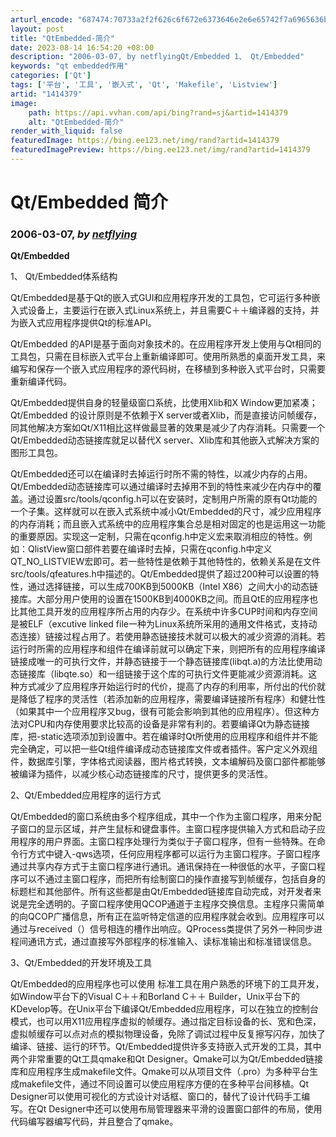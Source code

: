 ```yaml
---
arturl_encode: "687474:70733a2f2f626c6f672e6373646e2e6e65742f7a6965636b65:792f61727469636c652f64657461696c732f31343134333739"
layout: post
title: "QtEmbedded-简介"
date: 2023-08-14 16:54:20 +08:00
description: "2006-03-07, by netflyingQt/Embedded 1、 Qt/Embedded"
keywords: "qt embedded作用"
categories: ['Qt']
tags: ['平台', '工具', '嵌入式', 'Qt', 'Makefile', 'Listview']
artid: "1414379"
image:
    path: https://api.vvhan.com/api/bing?rand=sj&artid=1414379
    alt: "QtEmbedded-简介"
render_with_liquid: false
featuredImage: https://bing.ee123.net/img/rand?artid=1414379
featuredImagePreview: https://bing.ee123.net/img/rand?artid=1414379
---
```


# Qt/Embedded 简介

### 2006-03-07, *by [netflying](mailto:netflying@21cn.com)*

**Qt/Embedded**

1、 Qt/Embedded体系结构
  
Qt/Embedded是基于Qt的嵌入式GUI和应用程序开发的工具包，它可运行多种嵌入式设备上，主要运行在嵌入式Linux系统上，并且需要C＋＋编译器的支持，并为嵌入式应用程序提供Qt的标准API。
  
Qt/Embedded 的API是基于面向对象技术的。在应用程序开发上使用与Qt相同的工具包，只需在目标嵌入式平台上重新编译即可。使用所熟悉的桌面开发工具，来编写和保存一个嵌入式应用程序的源代码树，在移植到多种嵌入式平台时，只需要重新编译代码。
  
Qt/Embedded提供自身的轻量级窗口系统，比使用Xlib和X Window更加紧凑； Qt/Embedded 的设计原则是不依赖于X server或者Xlib，而是直接访问帧缓存，同其他解决方案如Qt/X11相比这样做最显著的效果是减少了内存消耗。只需要一个Qt/Embedded动态链接库就足以替代X server、Xlib库和其他嵌入式解决方案的图形工具包。
  
Qt/Embedded还可以在编译时去掉运行时所不需的特性，以减少内存的占用。Qt/Embedded动态链接库可以通过编译时去掉用不到的特性来减少在内存中的覆盖。通过设置src/tools/qconfig.h可以在安装时，定制用户所需的原有Qt功能的一个子集。这样就可以在嵌入式系统中减小Qt/Embedded的尺寸，减少应用程序的内存消耗；而且嵌入式系统中的应用程序集合总是相对固定的也是运用这一功能的重要原因。实现这一定制，只需在qconfig.h中定义宏来取消相应的特性。例如：QlistView窗口部件若要在编译时去掉，只需在qconfig.h中定义QT_NO_LISTVIEW宏即可。若一些特性是依赖于其他特性的，依赖关系是在文件src/tools/qfeatures.h中描述的。Qt/Embedded提供了超过200种可以设置的特性，通过选择链接，可以生成700KB到5000KB（Intel X86）之间大小的动态链接库。大部分用户使用的设置在1500KB到4000KB之间。而且QtE的应用程序也比其他工具开发的应用程序所占用的内存少。在系统中许多CUP时间和内存空间是被ELF（excutive linked file一种为Linux系统所采用的通用文件格式，支持动态连接）链接过程占用了。若使用静态链接技术就可以极大的减少资源的消耗。若运行时所需的应用程序和组件在编译前就可以确定下来，则把所有的应用程序编译链接成唯一的可执行文件，并静态链接于一个静态链接库(libqt.a)的方法比使用动态链接库（libqte.so）和一组链接于这个库的可执行文件更能减少资源消耗。这种方式减少了应用程序开始运行时的代价，提高了内存的利用率，所付出的代价就是降低了程序的灵活性（若添加新的应用程序，需要编译链接所有程序）和健壮性（如果其中一个应用程序又bug，很有可能会影响到其他的应用程序）。但这种方法对CPU和内存使用要求比较高的设备是非常有利的。若要编译Qt为静态链接库，把-static选项添加到设置中。若在编译时Qt所使用的应用程序和组件并不能完全确定，可以把一些Qt组件编译成动态链接库文件或者插件。客户定义外观组件，数据库引擎，字体格式阅读器，图片格式转换，文本编解码及窗口部件都能够被编译为插件，以减少核心动态链接库的尺寸，提供更多的灵活性。

2、Qt/Embedded应用程序的运行方式
  
Qt/Embedded的窗口系统由多个程序组成，其中一个作为主窗口程序，用来分配子窗口的显示区域，并产生鼠标和键盘事件。主窗口程序提供输入方式和启动子应用程序的用户界面。主窗口程序处理行为类似于子窗口程序，但有一些特殊。在命令行方式中键入-qws选项，任何应用程序都可以运行为主窗口程序。子窗口程序通过共享内存方式于主窗口程序进行通讯。通讯保持在一种很低的水平，子窗口程序可以不通过主窗口程序，而把所有绘制窗口的操作直接写到帧缓存，包括自身的标题栏和其他部件。所有这些都是由Qt/Embedded链接库自动完成，对开发者来说是完全透明的。子窗口程序使用QCOP通道于主程序交换信息。主程序只需简单的向QCOP广播信息，所有正在监听特定信道的应用程序就会收到。应用程序可以通过与received（）信号相连的槽作出响应。QProcess类提供了另外一种同步进程间通讯方式，通过直接写外部程序的标准输入、读标准输出和标准错误信息。

3、Qt/Embedded的开发环境及工具
  
Qt/Embedded的应用程序也可以使用 标准工具在用户熟悉的环境下的工具开发，如Window平台下的Visual C＋＋和Borland C＋＋ Builder，Unix平台下的KDevelop等。在Unix平台下编译Qt/Embedded应用程序，可以在独立的控制台模式，也可以用X11应用程序虚拟的帧缓存。通过指定目标设备的长、宽和色深，虚拟帧缓存可以点对点的模拟物理设备，免除了调试过程中反复擦写闪存，加快了编译、链接、运行的环节。Qt/Embedded提供许多支持嵌入式开发的工具，其中两个非常重要的Qt工具qmake和Qt Designer。Qmake可以为Qt/Embedded链接库和应用程序生成makefile文件。Qmake可以从项目文件（.pro）为多种平台生成makefile文件，通过不同设置可以使应用程序方便的在多种平台间移植。Qt Designer可以使用可视化的方式设计对话框、窗口的，替代了设计代码手工编写。在Qt Designer中还可以使用布局管理器来平滑的设置窗口部件的布局，使用代码编写器编写代码，并且整合了qmake。